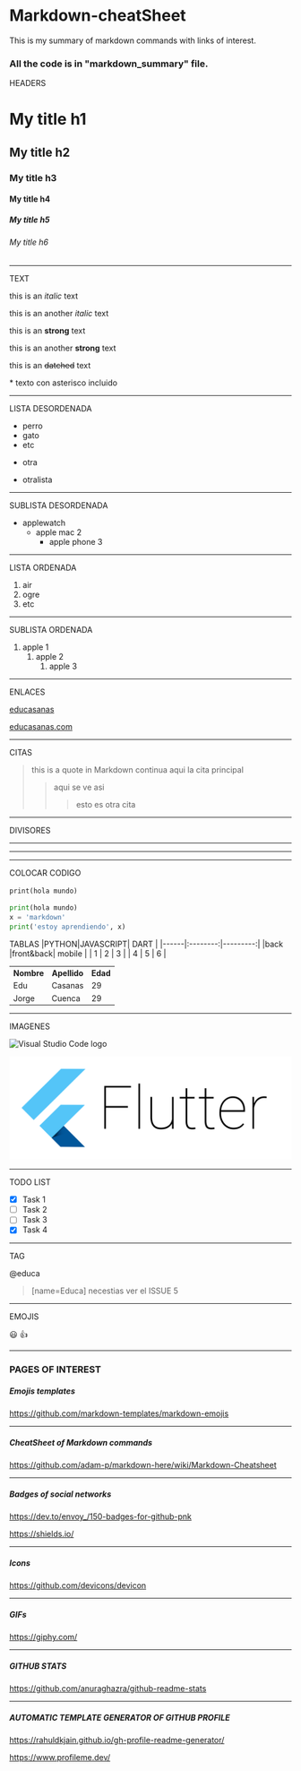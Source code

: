 # Markdown-cheatSheet
This is my summary of markdown commands with links of interest.
### All the code is in "markdown_summary" file.

HEADERS
# My title h1
## My title h2
### My title h3
#### My title h4
##### My title h5
###### My title h6
---
TEXT

this is an *italic* text

this is an another _italic_ text

this is an **strong** text

this is an another __strong__ text

this is an ~~datched~~ text

\* texto con asterisco incluido

---
LISTA DESORDENADA
* perro
* gato
* etc
- otra
+ otralista
--- 
SUBLISTA DESORDENADA
* applewatch
    * apple mac 2
        * apple phone 3
---
LISTA ORDENADA
1. air
2. ogre
3. etc
---
SUBLISTA ORDENADA
1. apple 1
    1. apple 2
        1. apple 3
---
ENLACES

[educasanas](https://www.educasanas.com)

[educasanas.com](https://www.educasanas.com "texto custom") <!-- ENLACE CON ETIQUETA SOBRE EL ENLACE -->

---
CITAS

>this is a quote in Markdown
> continua aqui la cita principal
>> aqui se ve asi
>>> esto es otra cita
---
DIVISORES

---
___
***
COLOCAR CODIGO

` print(hola mundo) `

```python
print(hola mundo)
x = 'markdown'
print('estoy aprendiendo', x)
```
TABLAS
|PYTHON|JAVASCRIPT|  DART    |
|------|:--------:|---------:|
|back  |front&back| mobile   |
|   1  |     2    |    3     |
|   4  |     5    |    6     |

<!-- Otra forma de tabla -->
<table>
  <tr>
    <th>Nombre</th>
    <th>Apellido</th>
    <th>Edad</th>
  </tr>
  <tr>
    <td>Edu</td>
    <td>Casanas</td>
    <td>29</td>
  </tr>
  <tr>
    <td>Jorge</td>
    <td>Cuenca</td>
    <td>29</td>
  </tr>
</table>

---

IMAGENES

![Visual Studio Code logo](https://freebiesupply.com/logos/visual-studio-code-logo/)<!-- this is a link of an image from web -->

![Flutter logo](flutterimage.png "flutter_logo")<!-- Imagen from local storage -->

---
TODO LIST
<!-- GITHUB MARKDOWN -->
* [x] Task 1
* [ ] Task 2
* [ ] Task 3
* [x] Task 4

---
TAG
<!-- ETIQUETAR EN GITHUB -->
@educa 
> [name=Educa] necestias ver el ISSUE 5
---
EMOJIS
<!-- EMOJIS EN GITHUB -->
:smiley: :+1:

---
<!-- PAGINAS DE INTERES -->
### PAGES OF INTEREST ###
##### Emojis templates
https://github.com/markdown-templates/markdown-emojis

---
##### CheatSheet of Markdown commands
https://github.com/adam-p/markdown-here/wiki/Markdown-Cheatsheet

---
##### Badges of social networks
https://dev.to/envoy_/150-badges-for-github-pnk

https://shields.io/

---
##### Icons
https://github.com/devicons/devicon

---
##### GIFs
https://giphy.com/

---
##### GITHUB STATS
https://github.com/anuraghazra/github-readme-stats

---
##### AUTOMATIC TEMPLATE GENERATOR OF GITHUB PROFILE 
https://rahuldkjain.github.io/gh-profile-readme-generator/

https://www.profileme.dev/
